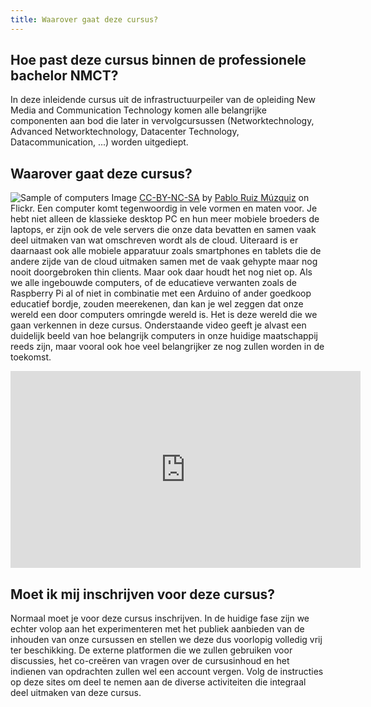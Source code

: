 ```yaml
---
title: Waarover gaat deze cursus?
---
```


## Hoe past deze cursus binnen de professionele bachelor NMCT?

In deze inleidende cursus uit de infrastructuurpeiler van de opleiding New Media and Communication Technology komen alle belangrijke componenten aan bod die later in vervolgcursussen (Networktechnology, Advanced Networktechnology, Datacenter Technology, Datacommunication, ...) worden uitgediept.

## Waarover gaat deze cursus?
![Sample of computers]({{site.baseurl}}/img/3778910786_9583c1063b_z.jpg)
Image [CC-BY-NC-SA](https://creativecommons.org/licenses/by-sa/2.0/) by [Pablo Ruiz Múzquiz](https://www.flickr.com/photos/angelaypablo/860181962) on Flickr.
Een computer komt tegenwoordig in vele vormen en maten voor. Je hebt niet alleen de klassieke desktop PC en hun meer mobiele broeders de laptops, er zijn ook de vele servers die onze data bevatten en samen vaak deel uitmaken van wat omschreven wordt als de cloud. Uiteraard is er daarnaast ook alle mobiele apparatuur zoals smartphones en tablets die de andere zijde van de cloud uitmaken samen met de vaak gehypte maar nog nooit doorgebroken thin clients. Maar ook daar houdt het nog niet op. Als we alle ingebouwde computers, of de educatieve verwanten zoals de Raspberry Pi al of niet in combinatie met een Arduino of ander goedkoop educatief bordje, zouden meerekenen, dan kan je wel zeggen dat onze wereld een door computers omringde wereld is. Het is deze wereld die we gaan verkennen in deze cursus. Onderstaande video geeft je alvast een duidelijk beeld van hoe belangrijk computers in onze huidige maatschappij reeds zijn, maar vooral ook hoe veel belangrijker ze nog zullen worden in de toekomst.

<iframe width="560" height="315" src="https://www.youtube.com/embed/cXQrbxD9_Ng" frameborder="0" allowfullscreen></iframe>

## Moet ik mij inschrijven voor deze cursus?

Normaal moet je voor deze cursus inschrijven. In de huidige fase zijn we echter volop aan het experimenteren met het publiek aanbieden van de inhouden van onze cursussen en stellen we deze dus voorlopig volledig vrij ter beschikking. De externe platformen die we zullen gebruiken voor discussies, het co-creëren van vragen over de cursusinhoud en het indienen van opdrachten zullen wel een account vergen. Volg de instructies op deze sites om deel te nemen aan de diverse activiteiten die integraal deel uitmaken van deze cursus.






